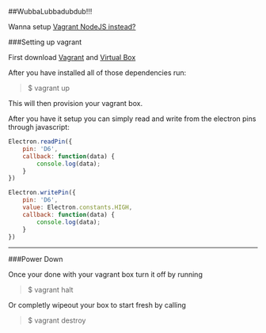 ##WubbaLubbadubdub!!!

Wanna setup [Vagrant NodeJS instead?](https://github.com/fufu70/HackStetson-Vagrant-NodeJS)

###Setting up vagrant

First download [Vagrant](https://www.vagrantup.com/downloads.html) and [Virtual Box](https://www.virtualbox.org/wiki/Downloads)

After you have installed all of those dependencies run:

> $ vagrant up

This will then provision your vagrant box.

After you have it setup you can simply read and write from the electron pins through javascript:

```javascript
Electron.readPin({
	pin: 'D6',
	callback: function(data) {
		console.log(data);
	}
})

Electron.writePin({
	pin: 'D6',
	value: Electron.constants.HIGH,
	callback: function(data) {
		console.log(data);
	}
})
```

---

###Power Down

Once your done with your vagrant box turn it off by running 

> $ vagrant halt

Or completly wipeout your box to start fresh by calling 

> $ vagrant destroy



